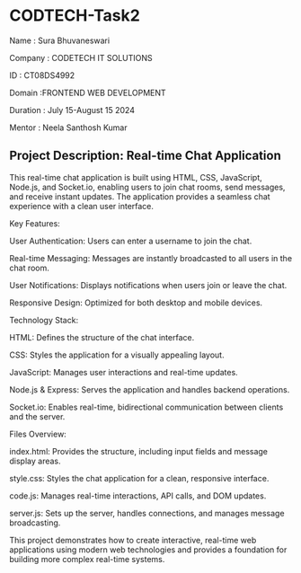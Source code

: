 # CODTECH-Task2
Name : Sura Bhuvaneswari

Company : CODETECH IT SOLUTIONS

ID : CT08DS4992

Domain :FRONTEND WEB DEVELOPMENT

Duration : July 15-August 15 2024

Mentor : Neela Santhosh Kumar


## Project Description: Real-time Chat Application
This real-time chat application is built using HTML, CSS, JavaScript, Node.js, and Socket.io, enabling users to join chat rooms, send messages, and receive instant updates. The application provides a seamless chat experience with a clean user interface.

Key Features:

User Authentication: Users can enter a username to join the chat.

Real-time Messaging: Messages are instantly broadcasted to all users in the chat room.

User Notifications: Displays notifications when users join or leave the chat.

Responsive Design: Optimized for both desktop and mobile devices.

Technology Stack:

HTML: Defines the structure of the chat interface.

CSS: Styles the application for a visually appealing layout.

JavaScript: Manages user interactions and real-time updates.

Node.js & Express: Serves the application and handles backend operations.

Socket.io: Enables real-time, bidirectional communication between clients and the server.

Files Overview:

index.html: Provides the structure, including input fields and message display areas.

style.css: Styles the chat application for a clean, responsive interface.

code.js: Manages real-time interactions, API calls, and DOM updates.

server.js: Sets up the server, handles connections, and manages message broadcasting.

This project demonstrates how to create interactive, real-time web applications using modern web technologies and provides a foundation for building more complex real-time systems.
